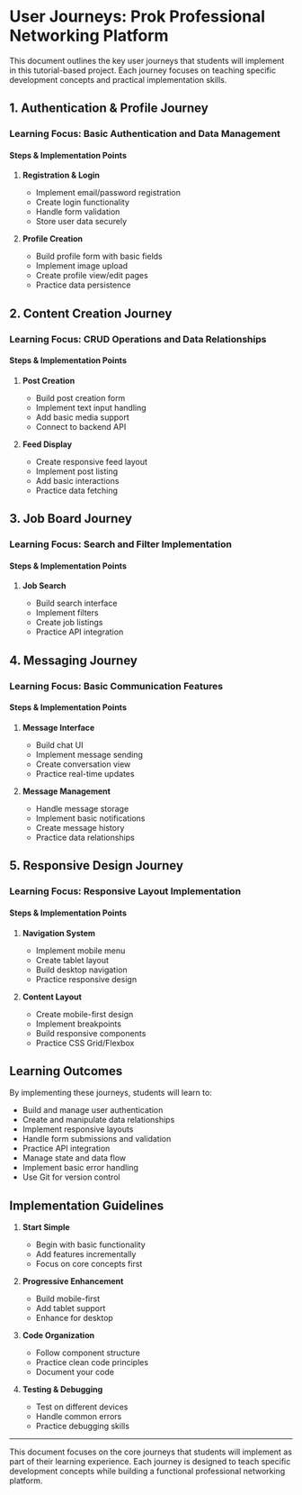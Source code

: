 # User Journeys: Prok Professional Networking Platform

This document outlines the key user journeys that students will implement in this tutorial-based project. Each journey focuses on teaching specific development concepts and practical implementation skills.

## 1. Authentication & Profile Journey

### Learning Focus: Basic Authentication and Data Management

#### Steps & Implementation Points

1. **Registration & Login**

   - Implement email/password registration
   - Create login functionality
   - Handle form validation
   - Store user data securely

2. **Profile Creation**
   - Build profile form with basic fields
   - Implement image upload
   - Create profile view/edit pages
   - Practice data persistence

## 2. Content Creation Journey

### Learning Focus: CRUD Operations and Data Relationships

#### Steps & Implementation Points

1. **Post Creation**

   - Build post creation form
   - Implement text input handling
   - Add basic media support
   - Connect to backend API

2. **Feed Display**
   - Create responsive feed layout
   - Implement post listing
   - Add basic interactions
   - Practice data fetching

## 3. Job Board Journey

### Learning Focus: Search and Filter Implementation

#### Steps & Implementation Points

1. **Job Search**

   - Build search interface
   - Implement filters
   - Create job listings
   - Practice API integration

## 4. Messaging Journey

### Learning Focus: Basic Communication Features

#### Steps & Implementation Points

1. **Message Interface**

   - Build chat UI
   - Implement message sending
   - Create conversation view
   - Practice real-time updates

2. **Message Management**
   - Handle message storage
   - Implement basic notifications
   - Create message history
   - Practice data relationships

## 5. Responsive Design Journey

### Learning Focus: Responsive Layout Implementation

#### Steps & Implementation Points

1. **Navigation System**

   - Implement mobile menu
   - Create tablet layout
   - Build desktop navigation
   - Practice responsive design

2. **Content Layout**
   - Create mobile-first design
   - Implement breakpoints
   - Build responsive components
   - Practice CSS Grid/Flexbox

## Learning Outcomes

By implementing these journeys, students will learn to:

- Build and manage user authentication
- Create and manipulate data relationships
- Implement responsive layouts
- Handle form submissions and validation
- Practice API integration
- Manage state and data flow
- Implement basic error handling
- Use Git for version control

## Implementation Guidelines

1. **Start Simple**

   - Begin with basic functionality
   - Add features incrementally
   - Focus on core concepts first

2. **Progressive Enhancement**

   - Build mobile-first
   - Add tablet support
   - Enhance for desktop

3. **Code Organization**

   - Follow component structure
   - Practice clean code principles
   - Document your code

4. **Testing & Debugging**
   - Test on different devices
   - Handle common errors
   - Practice debugging skills

---

This document focuses on the core journeys that students will implement as part of their learning experience. Each journey is designed to teach specific development concepts while building a functional professional networking platform.
